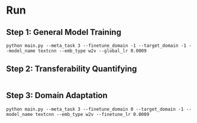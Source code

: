 # Run
## Step 1: General Model Training
```
python main.py --meta_task 3 --finetune_domain -1 --target_domain -1 --model_name textcnn --emb_type w2v --global_lr 0.0009
```
## Step 2: Transferability Quantifying
```

```
## Step 3: Domain Adaptation
```
python main.py --meta_task 3 --finetune_domain 0 --target_domain -1 --model_name textcnn --emb_type w2v --finetune_lr 0.0009
```
